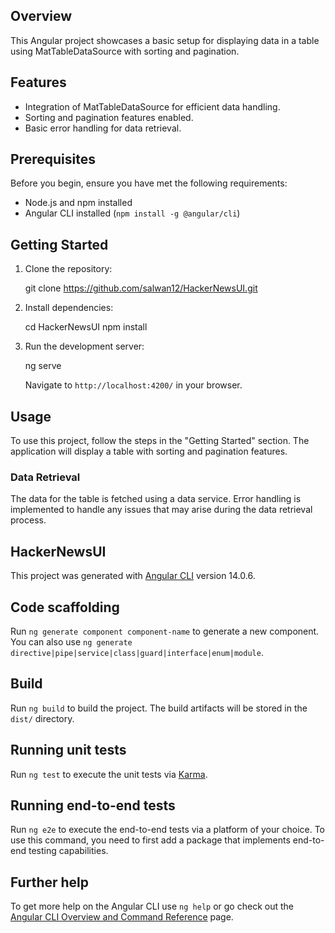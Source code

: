 ## Overview

This Angular project showcases a basic setup for displaying data in a table using MatTableDataSource with sorting and pagination.

## Features

- Integration of MatTableDataSource for efficient data handling.
- Sorting and pagination features enabled.
- Basic error handling for data retrieval.

## Prerequisites

Before you begin, ensure you have met the following requirements:

- Node.js and npm installed
- Angular CLI installed (`npm install -g @angular/cli`)

## Getting Started

1. Clone the repository:

   git clone https://github.com/salwan12/HackerNewsUI.git

2. Install dependencies:

   cd HackerNewsUI
   npm install

3. Run the development server:

   ng serve

   Navigate to `http://localhost:4200/` in your browser.

## Usage

To use this project, follow the steps in the "Getting Started" section. The application will display a table with sorting and pagination features.

### Data Retrieval

The data for the table is fetched using a data service. Error handling is implemented to handle any issues that may arise during the data retrieval process.

## HackerNewsUI

This project was generated with [Angular CLI](https://github.com/angular/angular-cli) version 14.0.6.

## Code scaffolding

Run `ng generate component component-name` to generate a new component. You can also use `ng generate directive|pipe|service|class|guard|interface|enum|module`.

## Build

Run `ng build` to build the project. The build artifacts will be stored in the `dist/` directory.

## Running unit tests

Run `ng test` to execute the unit tests via [Karma](https://karma-runner.github.io).

## Running end-to-end tests

Run `ng e2e` to execute the end-to-end tests via a platform of your choice. To use this command, you need to first add a package that implements end-to-end testing capabilities.

## Further help

To get more help on the Angular CLI use `ng help` or go check out the [Angular CLI Overview and Command Reference](https://angular.io/cli) page.
